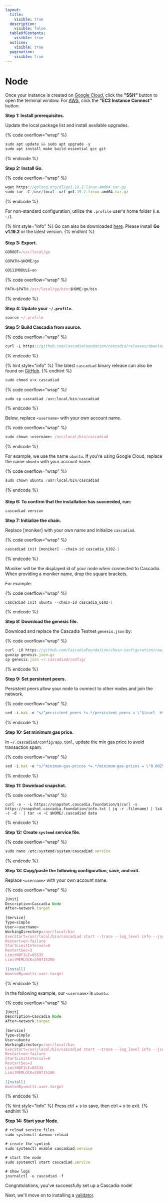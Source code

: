 ```yaml
---
layout:
  title:
    visible: true
  description:
    visible: false
  tableOfContents:
    visible: true
  outline:
    visible: true
  pagination:
    visible: true
---
```


# Node

Once your instance is created on [Google Cloud](https://cascadia.gitbook.io/gitbook/validators/virtual-machine/google-cloud-setup), click the **"SSH"** button to open the terminal window.  For [AWS](https://cascadia.gitbook.io/gitbook/validators/virtual-machine/aws-setup), click the **"EC2 Instance Connect''** button.



**Step 1: Install prerequisites.**

Update the local package list and install available upgrades.

{% code overflow="wrap" %}
```javascript
sudo apt update && sudo apt upgrade -y
sudo apt install make build-essential gcc git
```
{% endcode %}

&#x20;

**Step 2: Install Go.**

{% code overflow="wrap" %}
```javascript
wget https://golang.org/dl/go1.19.2.linux-amd64.tar.gz
sudo tar -C /usr/local -xzf go1.19.2.linux-amd64.tar.gz
```
{% endcode %}

For non-standard configuration, utilize the `.profile` user's home folder (i.e. `~/`).

{% hint style="info" %}
Go can also be downloaded [here](https://golang.org/doc/install).  Please install **Go v1.19.2** or the latest version.
{% endhint %}

####

**Step 3: Export.**

```javascript
GOROOT=/usr/local/go
```

```javascript
GOPATH=$HOME/go
```

```javascript
GO111MODULE=on
```

{% code overflow="wrap" %}
```javascript
PATH=$PATH:/usr/local/go/bin:$HOME/go/bin
```
{% endcode %}



**Step 4: Update your `~/.profile`.**

```javascript
source ~/.profile
```



**Step 5: Build Cascadia from source.**

{% code overflow="wrap" %}
```javascript
curl -L https://github.com/CascadiaFoundation/cascadia/releases/download/v0.1.6/cascadiad -o cascadiad
```
{% endcode %}

{% hint style="info" %}
The latest `cascadiad` binary release can also be found on [GitHub](https://github.com/cascadiafoundation/cascadia/releases).
{% endhint %}

```javascript
sudo chmod u+x cascadiad
```

{% code overflow="wrap" %}
```javascript
sudo cp cascadiad /usr/local/bin/cascadiad
```
{% endcode %}

Below, replace `<username>` with your own account name.

{% code overflow="wrap" %}
```javascript
sudo chown <username> /usr/local/bin/cascadiad
```
{% endcode %}

For example, we use the name `ubuntu`.  If you're using Google Cloud, replace the name `ubuntu` with your account name.

{% code overflow="wrap" %}
```javascript
sudo chown ubuntu /usr/local/bin/cascadiad
```
{% endcode %}

####

**Step 6: To confirm that the installation has succeeded, run:**

```javascript
cascadiad version
```



**Step 7: Initialize the chain.**

Replace \[moniker] with your own name and initialize `cascadiad`.

{% code overflow="wrap" %}
```javascript
cascadiad init [moniker] --chain-id cascadia_6102-1
```
{% endcode %}

Moniker will be the displayed id of your node when connected to Cascadia.  When providing a moniker name, drop the square brackets.

For example:

{% code overflow="wrap" %}
```javascript
cascadiad init ubuntu --chain-id cascadia_6102-1
```
{% endcode %}



**Step 8: Download the genesis file.**

Download and replace the Cascadia Testnet `genesis.json` by:

{% code overflow="wrap" %}
```javascript
curl -LO https://github.com/CascadiaFoundation/chain-configuration/raw/master/testnet/genesis.json.gz
gunzip genesis.json.gz
cp genesis.json ~/.cascadiad/config/
```
{% endcode %}



**Step 9: Set persistent peers.**

Persistent peers allow your node to connect to other nodes and join the network.

{% code overflow="wrap" %}
```javascript
sed -i.bak -e "s/^persistent_peers *=.*/persistent_peers = \"$(curl  https://raw.githubusercontent.com/CascadiaFoundation/chain-configuration/master/testnet/persistent_peers.txt)\"/" ~/.cascadiad/config/config.toml
```
{% endcode %}



**Step 10: Set minimum gas price.**

In `~/.cascadiad/config/app.toml`, update the min gas price to avoid transaction spam.

{% code overflow="wrap" %}
```javascript
sed -i.bak -e "s/^minimum-gas-prices *=.*/minimum-gas-prices = \"0.0025aCC\"/" ~/.cascadiad/config/app.toml
```
{% endcode %}



**Step 11: Download snapshot.**

{% code overflow="wrap" %}
```
curl -o - -L https://snapshot.cascadia.foundation/$(curl -s https://snapshot.cascadia.foundation/info.txt | jq -r .filename) | lz4 -c -d - | tar -x -C $HOME/.cascadiad data
```
{% endcode %}



**Step 12: Create `systemd` service file.**

{% code overflow="wrap" %}
```javascript
sudo nano /etc/systemd/system/cascadiad.service
```
{% endcode %}



**Step 13: Copy/paste the following configuration, save, and exit.**

Replace `<username>` with your own account name.

{% code overflow="wrap" %}
```javascript
[Unit]
Description=Cascadia Node
After=network.target
 
[Service]
Type=simple
User=<username>
WorkingDirectory=/usr/local/bin
ExecStart=/usr/local/bin/cascadiad start --trace --log_level info --json-rpc.api eth,txpool,personal,net,debug,web3 --api.enable
Restart=on-failure
StartLimitInterval=0
RestartSec=3
LimitNOFILE=65535
LimitMEMLOCK=209715200
 
[Install]
WantedBy=multi-user.target
```
{% endcode %}

In the following example, our `<username>` is `ubuntu`:

{% code overflow="wrap" %}
```javascript
[Unit]
Description=Cascadia Node
After=network.target
 
[Service]
Type=simple
User=ubuntu
WorkingDirectory=/usr/local/bin
ExecStart=/usr/local/bin/cascadiad start --trace --log_level info --json-rpc.api eth,txpool,personal,net,debug,web3 --api.enable
Restart=on-failure
StartLimitInterval=0
RestartSec=3
LimitNOFILE=65535
LimitMEMLOCK=209715200
 
[Install]
WantedBy=multi-user.target
```
{% endcode %}

{% hint style="info" %}
Press ctrl + s to save, then ctrl + x to exit.
{% endhint %}



**Step 14: Start your Node.**

```javascript
# reload service files
sudo systemctl daemon-reload
```

```javascript
# create the symlink
sudo systemctl enable cascadiad.service
```

```javascript
# start the node
sudo systemctl start cascadiad.service
```

```javascript
# show logs
journalctl -u cascadiad -f
```



Congratulations, you've successfully set up a Cascadia node!

Next, we'll move on to installing a [validator](../installation.md).

